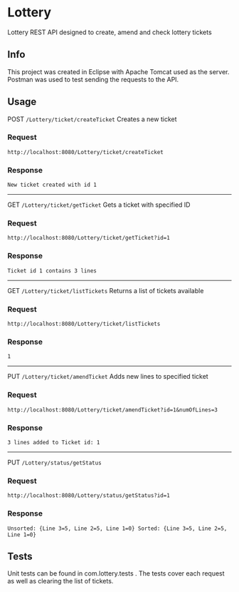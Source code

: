 
# Lottery

Lottery REST API designed to create, amend and check lottery tickets

## Info

This project was created in Eclipse with Apache Tomcat used as the server.
Postman was used to test sending the requests to the API.	


## Usage
POST ```/Lottery/ticket/createTicket```
Creates a new ticket
### Request 

```
http://localhost:8080/Lottery/ticket/createTicket
```

### Response
```
New ticket created with id 1
```
---
GET ```/Lottery/ticket/getTicket```
Gets a ticket with specified ID
### Request
```
http://localhost:8080/Lottery/ticket/getTicket?id=1
```

### Response
```
Ticket id 1 contains 3 lines
```
---
GET ```/Lottery/ticket/listTickets```
Returns a list of tickets available 
### Request 
```
http://localhost:8080/Lottery/ticket/listTickets
```

### Response
```
1
```
---
PUT ```/Lottery/ticket/amendTicket```
Adds new lines to specified ticket
### Request

```
http://localhost:8080/Lottery/ticket/amendTicket?id=1&numOfLines=3
```

### Response
```
3 lines added to Ticket id: 1
```
---
PUT ```/Lottery/status/getStatus```
### Request

```
http://localhost:8080/Lottery/status/getStatus?id=1
```

### Response
```
Unsorted: {Line 3=5, Line 2=5, Line 1=0} Sorted: {Line 3=5, Line 2=5, Line 1=0}
```
## Tests
Unit tests can be found in com.lottery.tests .
The tests cover each request as well as clearing the list of tickets.
